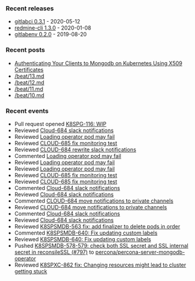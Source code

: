 ### Recent releases

* [gitlabci 0.3.1](https://github.com/egegunes/gitlabci/releases/tag/0.3.1) - 2020-05-12
* [redmine-cli 1.3.0](https://github.com/egegunes/redmine-cli/releases/tag/1.3.0) - 2020-01-08
* [gitlabenv 0.2.0](https://github.com/egegunes/gitlabenv/releases/tag/0.2.0) - 2019-08-20

### Recent posts

* [Authenticating Your Clients to Mongodb on Kubernetes Using X509 Certificates](https://ege.dev/posts/authenticating-your-clients-to-mongodb-on-kubernetes-using-x509-certificates/)
* [/beat/13.md](https://ege.dev/beat/13/)
* [/beat/12.md](https://ege.dev/beat/12/)
* [/beat/11.md](https://ege.dev/beat/11/)
* [/beat/10.md](https://ege.dev/beat/10/)

### Recent events

* Pull request opened [K8SPG-116: WIP](https://github.com/percona/percona-postgresql-operator/pull/214)
* Reviewed [Cloud-684 slack notifications](https://github.com/percona/percona-xtradb-cluster-operator/pull/1109)
* Reviewed [Loading operator pod may fail](https://github.com/percona/percona-server-mongodb-operator/pull/889)
* Reviewed [CLOUD-685 fix monitoring test](https://github.com/percona/percona-server-mongodb-operator/pull/897)
* Reviewed [CLOUD-684 rewrite slack  notifications](https://github.com/percona/percona-server-mysql-operator/pull/65)
* Commented [Loading operator pod may fail](https://github.com/percona/percona-server-mongodb-operator/pull/889)
* Reviewed [Loading operator pod may fail](https://github.com/percona/percona-server-mongodb-operator/pull/889)
* Reviewed [Loading operator pod may fail](https://github.com/percona/percona-server-mongodb-operator/pull/889)
* Reviewed [CLOUD-685 fix monitoring test](https://github.com/percona/percona-server-mysql-operator/pull/66)
* Reviewed [CLOUD-685 fix monitoring test](https://github.com/percona/percona-xtradb-cluster-operator/pull/1110)
* Commented [Cloud-684 slack notifications](https://github.com/percona/percona-xtradb-cluster-operator/pull/1109)
* Reviewed [Cloud-684 slack notifications](https://github.com/percona/percona-xtradb-cluster-operator/pull/1109)
* Commented [CLOUD-684 move notifications to private channels](https://github.com/percona/percona-server-mongodb-operator/pull/896)
* Reviewed [CLOUD-684 move notifications to private channels](https://github.com/percona/percona-server-mongodb-operator/pull/896)
* Commented [Cloud-684 slack notifications](https://github.com/percona/percona-xtradb-cluster-operator/pull/1109)
* Reviewed [Cloud-684 slack notifications](https://github.com/percona/percona-xtradb-cluster-operator/pull/1109)
* Reviewed [K8SPSMDB-563 fix: add finalizer to delete pods in order](https://github.com/percona/percona-server-mongodb-operator/pull/872)
* Commented [K8SPSMDB-640: Fix updating custom labels](https://github.com/percona/percona-server-mongodb-operator/pull/881)
* Reviewed [K8SPSMDB-640: Fix updating custom labels](https://github.com/percona/percona-server-mongodb-operator/pull/881)
* Pushed [K8SPSMDB-578-579: check both SSL secret and SSL internal secret in reconsileSSL (#797)](https://github.com/percona/percona-server-mongodb-operator/commit/34578292c1aa99055ce8de0e68635d4e5b1940e9) to [percona/percona-server-mongodb-operator](https://github.com/percona/percona-server-mongodb-operator)
* Reviewed [K8SPXC-862 fix: Changing resources might lead to cluster getting stuck](https://github.com/percona/percona-xtradb-cluster-operator/pull/1098)
